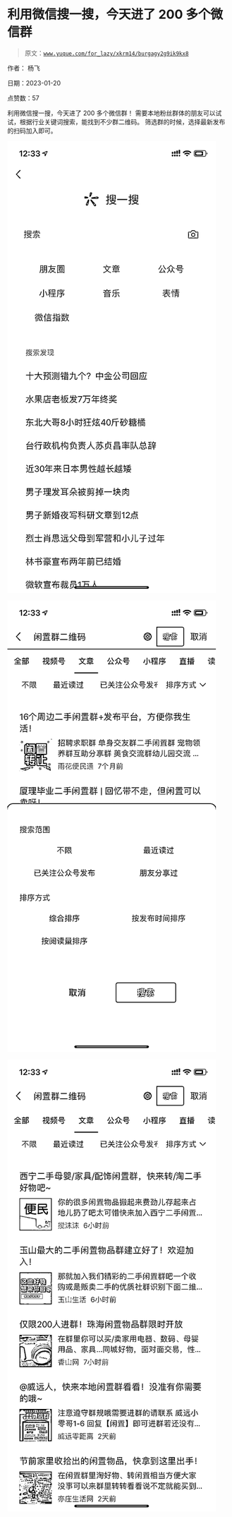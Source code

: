 # 利用微信搜一搜，今天进了 200 多个微信群

> 原文：[`www.yuque.com/for_lazy/xkrm14/burgagy2g9ik9kx8`](https://www.yuque.com/for_lazy/xkrm14/burgagy2g9ik9kx8)

作者： 杨飞 

日期：2023-01-20 

点赞数：57 

利用微信搜一搜，今天进了 200 多个微信群！ 需要本地粉丝群体的朋友可以试试，根据行业关键词搜索，能找到不少群二维码。 筛选群的时候，选择最新发布的扫码加入即可。 

![](img/032ca7d7408ffdb2bd12666f56b564ed.png) 

![](img/6258e4b31d031ebe7b79409c1b4d5d5a.png) 

![](img/c746c7ff3c19b590c9989f7cab2d1992.png) 

